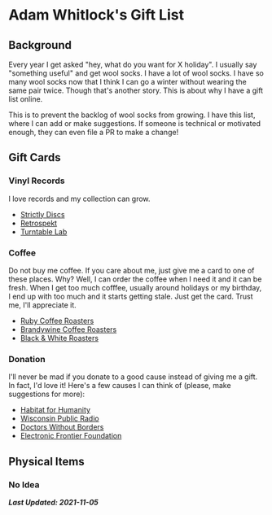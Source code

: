 # Adam Whitlock's Gift List

## Background ##
Every year I get asked "hey, what do you want for X holiday". I usually say "something useful" and get wool socks. I have a lot of wool socks. I have so many wool socks now that I think I can go a winter without wearing the same pair twice. Though that's another story. This is about why I have a gift list online. 

This is to prevent the backlog of wool socks from growing. I have this list, where I can add or make suggestions. If someone is technical or motivated enough, they can even file a PR to make a change! 

## Gift Cards ##

### Vinyl Records ###
I love records and my collection can grow. 
* [Strictly Discs](https://strictlydiscs.com/giftcards)
* [Retrospekt](https://retrospekt.com/products/digital-gift-card-for-analog-stuff)
* [Turntable Lab](https://www.turntablelab.com/products/turntablelab-gift-card)

### Coffee ###
Do not buy me coffee. If you care about me, just give me a card to one of these places. Why? Well, I can order the coffee when I need it and it can be fresh. When I get too much cofffee, usually around holidays or my birthday, I end up with too much and it starts getting stale. Just get the card. Trust me, I'll appreciate it. 

* [Ruby Coffee Roasters](https://rubycoffeeroasters.com/products/gift-card)
* [Brandywine Coffee Roasters](https://www.brandywinecoffeeroasters.com/collections/accessories/products/gift-card)
* [Black & White Roasters](https://www.blackwhiteroasters.com/products/gift-card)

### Donation ###
I'll never be mad if you donate to a good cause instead of giving me a gift. In fact, I'd love it! Here's a few causes I can think of (please, make suggestions for more):
* [Habitat for Humanity](https://www.habitat.org/support)
* [Wisconsin Public Radio](https://wpr.org/donate)
* [Doctors Without Borders](https://donate.doctorswithoutborders.org/secure/donate)
* [Electronic Frontier Foundation](https://supporters.eff.org/donate/)

## Physical Items ##

### No Idea ###

***Last Updated: 2021-11-05***
